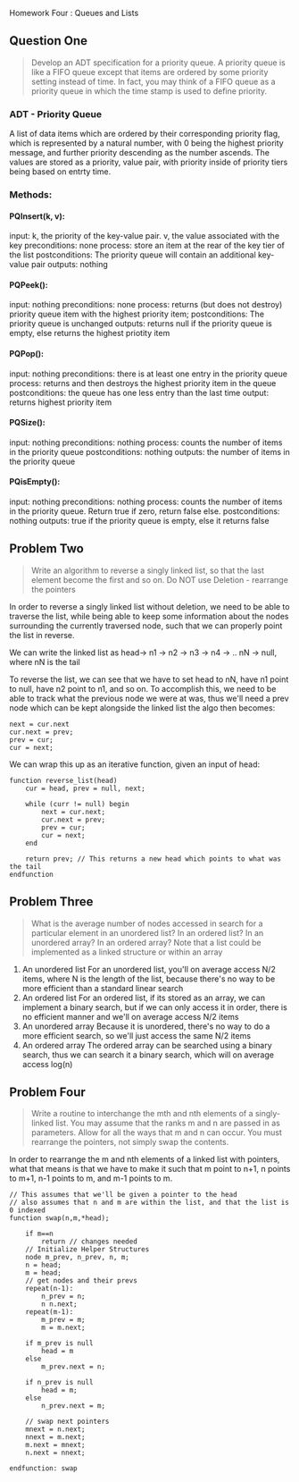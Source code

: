  Homework Four : Queues and Lists

## Question One 

> Develop an ADT specification for a priority queue. A priority queue is like a FIFO
> queue except that items are ordered by some priority setting instead of time. In
> fact, you may think of a FIFO queue as a priority queue in which the time stamp
> is used to define priority.

### ADT - Priority Queue 

A list of data items which are ordered by their corresponding priority flag, which is represented by a natural number, with 0 being the highest priority message, and further priority descending as the number ascends. The values are stored as a priority, value pair, with priority inside of priority tiers being based on entrty time. 

### Methods: 

#### PQInsert(k, v):
input: k, the priority of the key-value pair. v, the value associated with the key
preconditions: none
process: store an item at the rear of the key tier of the list 
postconditions: The priority queue will contain an additional key-value pair 
outputs: nothing

#### PQPeek():
input: nothing
preconditions: none
process:  returns (but does not destroy) priority queue item with the highest priority item; 
postconditions: The priority queue is unchanged
outputs: returns null if the priority queue is empty, else returns the highest priotity item

#### PQPop():
input: nothing 
preconditions: there is at least one entry in the priority queue 
process: returns and then destroys the highest priority item in the queue 
postconditions: the queue has one less entry than the last time
output: returns highest priority item

#### PQSize():
input: nothing
preconditions: nothing
process: counts the number of items in the priority queue
postconditions: nothing
outputs: the number of items in the priority queue


#### PQisEmpty():
input: nothing 
preconditions: nothing
process: counts the number of items in the priority queue. Return true if zero, return false else. 
postconditions: nothing 
outputs: true if the priority queue is empty, else it returns false

## Problem Two

> Write an algorithm to reverse a singly linked list, so that the last element
> become the first and so on. Do NOT use Deletion - rearrange the pointers

In order to reverse a singly linked list without deletion, we need to be able to traverse the list, while being able to keep some information about the nodes surrounding the currently traversed node, such that we can properly point the list in reverse.

We can write the linked list as head-> n1 -> n2 -> n3 -> n4 -> .. nN -> null, where nN is the tail

To reverse the list, we can see that we have to set head to nN, have n1 point to null, have n2 point to n1, and so on. 
To accomplish this, we need to be able to track what the previous node we were at was, thus we'll need a prev node which can be kept alongside the linked list
the algo then becomes: 

    next = cur.next
    cur.next = prev; 
    prev = cur;
    cur = next; 

We can wrap this up as an iterative function, given an input of head: 

```
function reverse_list(head) 
    cur = head, prev = null, next;

    while (curr != null) begin
        next = cur.next; 
        cur.next = prev; 
        prev = cur; 
        cur = next; 
    end

    return prev; // This returns a new head which points to what was the tail
endfunction
```

## Problem Three

> What is the average number of nodes accessed in search for a particular
> element in an unordered list? In an ordered list? In an unordered array? In an
> ordered array? Note that a list could be implemented as a linked structure or
> within an array

1. An unordered list
    For an unordered list, you'll on average access N/2 items, where N is the length of the list, because there's no way to be more efficient than a standard linear search
2. An ordered list 
    For an ordered list, if its stored as an array, we can implement a binary search, but if we can only access it in order, there is no efficient manner and we'll on average access N/2 items
3. An unordered array
    Because it is unordered, there's no way to do a more efficient search, so we'll just access the same N/2 items
4. An ordered array 
    The ordered array can be searched using a binary search, thus we can search it a binary search, which will on average access log(n)

## Problem Four

> Write a routine to interchange the mth and nth elements of a singly-linked list.
> You may assume that the ranks m and n are passed in as parameters. Allow for
> all the ways that m and n can occur. You must rearrange the pointers, not
> simply swap the contents.

In order to rearrange the m and nth elements of a linked list with pointers, what that means is that we have to make it such that m point to n+1, n points to m+1, n-1 points to m, and m-1 points to m.

```
// This assumes that we'll be given a pointer to the head
// also assumes that n and m are within the list, and that the list is 0 indexed
function swap(n,m,*head);

    if m==n 
        return // changes needed
    // Initialize Helper Structures 
    node m_prev, n_prev, n, m;  
    n = head; 
    m = head; 
    // get nodes and their prevs
    repeat(n-1): 
        n_prev = n; 
        n n.next;
    repeat(m-1): 
        m_prev = m; 
        m = m.next; 
    
    if m_prev is null 
        head = m
    else
        m_prev.next = n;
    
    if n_prev is null 
        head = m; 
    else
        n_prev.next = m; 

    // swap next pointers
    mnext = n.next; 
    nnext = m.next; 
    m.next = mnext; 
    n.next = nnext;  

endfunction: swap

```